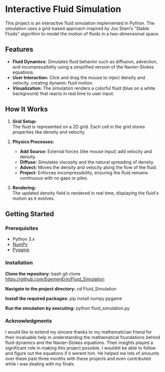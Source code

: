 # Interactive Fluid Simulation

This project is an interactive fluid simulation implemented in Python. The simulation uses a grid-based approach inspired by Jos Stam’s "Stable Fluids" algorithm to model the motion of fluids in a two-dimensional space.

## Features

- **Fluid Dynamics:** Simulates fluid behavior such as diffusion, advection, and incompressibility using a simplified version of the Navier–Stokes equations.
- **User Interaction:** Click and drag the mouse to inject density and velocity, creating dynamic fluid motion.
- **Visualization:** The simulation renders a colorful fluid (blue on a white background) that reacts in real time to user input.

## How It Works

1. **Grid Setup:**  
   The fluid is represented on a 2D grid. Each cell in the grid stores properties like density and velocity.

2. **Physics Processes:**  
   - **Add Source:** External forces (like mouse input) add velocity and density.
   - **Diffuse:** Simulates viscosity and the natural spreading of density.
   - **Advect:** Moves the density and velocity along the flow of the fluid.
   - **Project:** Enforces incompressibility, ensuring the fluid remains continuous with no gaps or piles.

3. **Rendering:**  
   The updated density field is rendered in real time, displaying the fluid's motion as it evolves.

## Getting Started

### Prerequisites

- Python 3.x
- [NumPy](https://numpy.org/)
- [Pygame](https://www.pygame.org/)

### Installation

**Clone the repository:**
bash git clone https://github.com/EgemenErin/Fluid_Simulation
 
**Navigate to the project directory:**
cd Fluid_Simulation

**Install the required packages:**
pip install numpy pygame

**Run the simulation by executing:**
python fluid_simulation.py

### Acknowledgments

I would like to extend my sincere thanks to my mathematician friend for their invaluable help in understanding the mathematical foundations behind fluid dynamics and the Navier–Stokes equations. 
Their insights played a significant role in making this project possible. I wouldnt be able to follow and figure out the equations if it werent him. He helped me lots of amounts over these past three months with these projects and even contributed while i was dealing with my finals.

